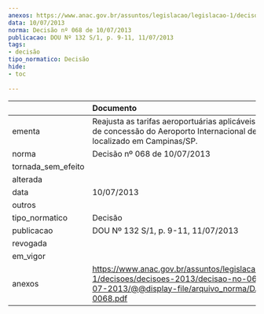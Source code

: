 ```yaml
---
anexos: https://www.anac.gov.br/assuntos/legislacao/legislacao-1/decisoes/decisoes-2013/decisao-no-068-de-10-07-2013/@@display-file/arquivo_norma/DA2013-0068.pdf
data: 10/07/2013
norma: Decisão nº 068 de 10/07/2013
publicacao: DOU Nº 132 S/1, p. 9-11, 11/07/2013
tags:
- decisão
tipo_normatico: Decisão
hide: 
- toc 
 
---
```


|                    | Documento                                                                                                                                                 |
|:-------------------|:----------------------------------------------------------------------------------------------------------------------------------------------------------|
| ementa             | Reajusta as tarifas aeroportuárias aplicáveis ao contrato de concessão do Aeroporto Internacional de Viracopos, localizado em Campinas/SP.                |
| norma              | Decisão nº 068 de 10/07/2013                                                                                                                              |
| tornada_sem_efeito |                                                                                                                                                           |
| alterada           |                                                                                                                                                           |
| data               | 10/07/2013                                                                                                                                                |
| outros             |                                                                                                                                                           |
| tipo_normatico     | Decisão                                                                                                                                                   |
| publicacao         | DOU Nº 132 S/1, p. 9-11, 11/07/2013                                                                                                                       |
| revogada           |                                                                                                                                                           |
| em_vigor           |                                                                                                                                                           |
| anexos             | https://www.anac.gov.br/assuntos/legislacao/legislacao-1/decisoes/decisoes-2013/decisao-no-068-de-10-07-2013/@@display-file/arquivo_norma/DA2013-0068.pdf |